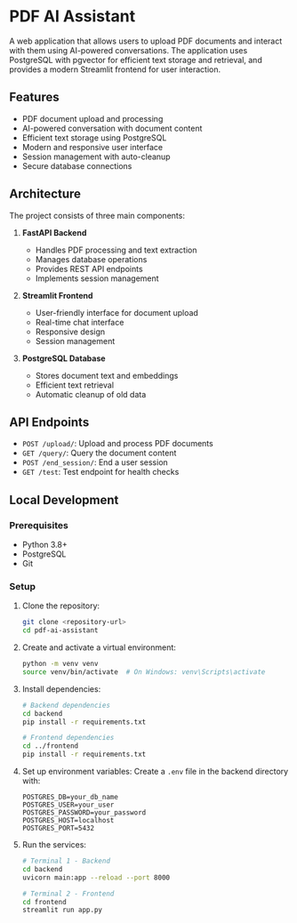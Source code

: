 # PDF AI Assistant

A web application that allows users to upload PDF documents and interact with them using AI-powered conversations. The application uses PostgreSQL with pgvector for efficient text storage and retrieval, and provides a modern Streamlit frontend for user interaction.

## Features

- PDF document upload and processing
- AI-powered conversation with document content
- Efficient text storage using PostgreSQL
- Modern and responsive user interface
- Session management with auto-cleanup
- Secure database connections

## Architecture

The project consists of three main components:

1. **FastAPI Backend**
   - Handles PDF processing and text extraction
   - Manages database operations
   - Provides REST API endpoints
   - Implements session management

2. **Streamlit Frontend**
   - User-friendly interface for document upload
   - Real-time chat interface
   - Responsive design
   - Session management

3. **PostgreSQL Database**
   - Stores document text and embeddings
   - Efficient text retrieval
   - Automatic cleanup of old data

## API Endpoints

- `POST /upload/`: Upload and process PDF documents
- `GET /query/`: Query the document content
- `POST /end_session/`: End a user session
- `GET /test`: Test endpoint for health checks

## Local Development

### Prerequisites

- Python 3.8+
- PostgreSQL
- Git

### Setup

1. Clone the repository:
   ```bash
   git clone <repository-url>
   cd pdf-ai-assistant
   ```

2. Create and activate a virtual environment:
   ```bash
   python -m venv venv
   source venv/bin/activate  # On Windows: venv\Scripts\activate
   ```

3. Install dependencies:
   ```bash
   # Backend dependencies
   cd backend
   pip install -r requirements.txt

   # Frontend dependencies
   cd ../frontend
   pip install -r requirements.txt
   ```

4. Set up environment variables:
   Create a `.env` file in the backend directory with:
   ```
   POSTGRES_DB=your_db_name
   POSTGRES_USER=your_user
   POSTGRES_PASSWORD=your_password
   POSTGRES_HOST=localhost
   POSTGRES_PORT=5432
   ```

5. Run the services:
   ```bash
   # Terminal 1 - Backend
   cd backend
   uvicorn main:app --reload --port 8000

   # Terminal 2 - Frontend
   cd frontend
   streamlit run app.py
   ```